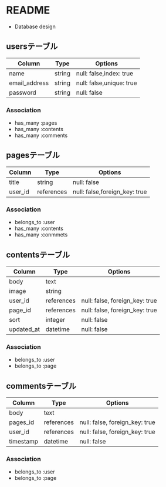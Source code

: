 # README

* Database design
## usersテーブル
  |Column|Type|Options|
  |------|----|-------|
  |name|string|null: false,index: true|
  |email_address|string|null: false,unique: true|
  |password|string|null: false|

  ### Association
  - has_many :pages
  - has_many :contents
  - has_many :comments

## pagesテーブル
  |Column|Type|Options|
  |------|----|-------|
  |title|string|null: false|
  |user_id|references|null: false,foreign_key: true|

  ### Association
  - belongs_to :user
  - has_many :contents
  - has_many :conmmets

## contentsテーブル
  |Column|Type|Options|
  |------|----|-------|
  |body|text||
  |image|string||
  |user_id|references|null: false, foreign_key: true|
  |page_id|references|null: false, foreign_key: true|
  |sort|integer|null: false|
  |updated_at|datetime|null: false|

  ### Association
  - belongs_to :user
  - belongs_to :page

## commentsテーブル
  |Column|Type|Options|
  |------|----|-------|
  |body|text||
  |pages_id|references|null: false, foreign_key: true|
  |user_id|references|null: false, foreign_key: true|
  |timestamp|datetime|null: false|

  ### Association
  - belongs_to :user
  - belongs_to :page